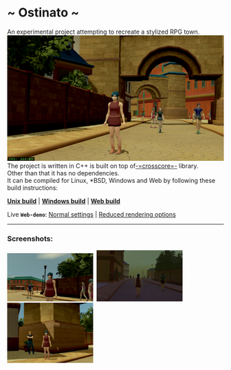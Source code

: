 # ~ Ostinato ~
An experimental project attempting to recreate a stylized RPG town.
![screen1](https://github.com/glebnovodran/glebnovodran.github.io/raw/main/demo/images/Ostinato_scr01.png)
<br>
The project is written in C++ is built on top of[-=crosscore=-](https://github.com/schaban/crosscore_dev) library.
<br>
Other than that it has no dependencies.
<br>
It can be compiled for Linux, *BSD, Windows and Web by following these build instructions:

[**Unix build**](https://github.com/glebnovodran/ostinato/blob/main/doc/build_unix.md) | [**Windows build**](https://github.com/glebnovodran/ostinato/blob/main/doc/build_win.md) | [**Web build**](https://github.com/glebnovodran/ostinato/blob/main/doc/build_web.md)


Live **`Web-demo`**: [Normal settings](https://glebnovodran.github.io/demo/ostinato.html) | [Reduced rendering options](https://glebnovodran.github.io/demo/ostinato.html?low&vl)

***
### Screenshots:

<img src="https://github.com/glebnovodran/glebnovodran.github.io/raw/main/demo/images/Ostinato_scr00.png" width=200>&nbsp;&nbsp;<img src="https://github.com/glebnovodran/glebnovodran.github.io/raw/main/demo/images/Ostinato_scr03.png" width=200>&nbsp;&nbsp;<img src="https://github.com/glebnovodran/glebnovodran.github.io/raw/main/demo/images/Ostinato_scr02.png" width=200>

